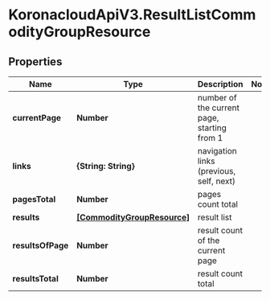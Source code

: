 # KoronacloudApiV3.ResultListCommodityGroupResource

## Properties
Name | Type | Description | Notes
------------ | ------------- | ------------- | -------------
**currentPage** | **Number** | number of the current page, starting from 1 | 
**links** | **{String: String}** | navigation links (previous, self, next) | 
**pagesTotal** | **Number** | pages count total | 
**results** | [**[CommodityGroupResource]**](CommodityGroupResource.md) | result list | 
**resultsOfPage** | **Number** | result count of the current page | 
**resultsTotal** | **Number** | result count total | 


